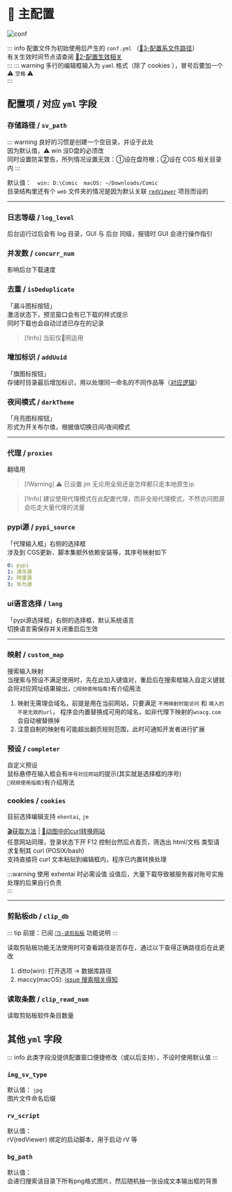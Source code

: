 # 🔨 主配置

![conf](../assets/img/config/conf_usage.png)

::: info 配置文件为初始使用后产生的 `conf.yml` （[📒3-配置系文件路径](/faq/extra.html#_3-%E9%85%8D%E7%BD%AE%E7%B3%BB%E6%96%87%E4%BB%B6%E8%B7%AF%E5%BE%84)）  
有关生效时间节点请查阅 [📒2-配置生效相关](../faq/extra.md#_2-配置生效相关)  
:::
::: warning 多行的编辑框输入为 `yaml` 格式（除了 cookies ），冒号后要加一个⚠️ `空格` ⚠️  
:::

## 配置项 / 对应 `yml` 字段

### 存储路径 / `sv_path`

::: warning 良好的习惯是创建一个空目录，并设于此处  
因为默认值，⚠️ win 没D盘的必须改  
同时设置防呆警告，所列情况设置无效：①设在盘符根；②设在 CGS 相关目录内
:::

默认值：&emsp;`win: D:\Comic`&emsp;`macOS: ~/Downloads/Comic`  
目录结构里还有个 `web` 文件夹的情况是因为默认关联 [`redViewer`](https://github.com/jasoneri/redViewer) 项目而设的

---

### 日志等级 / `log_level`

后台运行过后会有 log 目录，GUI 与 后台 同级，报错时 GUI 会进行操作指引

### 并发数 / `concurr_num`

影响后台下载速度  

### 去重 / `isDeduplicate`

「漏斗图标按钮」  
激活状态下，预览窗口会有已下载的样式提示  
同时下载也会自动过滤已存在的记录  
> [!Info] 当前仅🔞网适用

### 增加标识 / `addUuid`

「旗图标按钮」  
存储时目录最后增加标识，用以处理同一命名的不同作品等（[对应逻辑](../faq/other.md#_1-去重，增加标识相关说明)）

### 夜间模式 / `darkTheme`

「月亮图标按钮」  
形式为开关布尔值，根据值切换日间/夜间模式

---

### 代理 / `proxies`

翻墙用  
> [!Warning] ⚠️ 已设置 jm 无论用全局还是怎样都只走本地原生ip  

> [!Info] 建议使用代理模式在此配置代理，而非全局代理模式，不然访问图源会吃走大量代理的流量

### pypi源 / `pypi_source`

「代理输入框」右侧的选择框  
涉及到 CGS更新、脚本集额外依赖安装等，其序号映射如下

```yaml
0: pypi
1: 清华源
2: 阿里源
3: 华为源
```

### ui语言选择 / `lang`

「pypi源选择框」右侧的选择框，默认系统语言  
切换语言需保存并关闭重启后生效

---

### 映射 / `custom_map`

搜索输入映射  
当搜索与预设不满足使用时，先在此加入键值对，重启后在搜索框输入自定义键就会将对应网址结果输出，`🎥视频使用指南3`有介绍用法  

1. 映射无需理会域名，前提是用在当前网站，只要满足 `不用映射时能访问` 和 `填入的不是无效的url`，
程序会内置替换成可用的域名，如非代理下映射的`wnacg.com`会自动被替换掉  
2. 注意自制的映射有可能超出翻页规则范围，此时可通知开发者进行扩展

### 预设 / `completer`

自定义预设  
鼠标悬停在输入框会有`序号对应网站`的提示(其实就是选择框的序号)  
`🎥视频使用指南3`有介绍用法  

### cookies / `cookies`

目前选择编辑支持 `ehentai`, `jm`

[🎬获取方法](https://jsd.vxo.im/gh/jasoneri/imgur@main/CGS/ehentai_get_cookies_new.gif) | [🔗动图中的curl转换网站](https://tool.lu/curl/)  
任意网站同理，登录状态下开 F12 控制台然后点首页，筛选出 html/文档 类型请求复制其 curl (POSIX/bash)  
支持直接将 curl 文本粘贴到编辑框内，程序已内置转换处理  

:::warning 使用 exhentai 时必需设值
设值后，大量下载导致被服务器对账号实施处理的后果自行负责  
:::

---

### 剪贴板db / `clip_db`

::: tip 前提：已阅 [`🎸5-读剪贴板`](/feat/index#_5-读剪贴板) 功能说明
:::

读取剪贴板功能无法使用时可查看路径是否存在，通过以下查得正确路径后在此更改  

1. ditto(win): 打开选项 → 数据库路径  
2. maccy(macOS): [issue 搜索相关得知](https://github.com/p0deje/Maccy/issues/271)

### 读取条数 / `clip_read_num`

读取剪贴板软件条目数量

## 其他 `yml` 字段

::: info 此类字段没提供配置窗口便捷修改（或以后支持），不设时使用默认值
:::

### `img_sv_type`

默认值： `jpg`  
图片文件命名后缀  

### `rv_script`

默认值：  
rV(redViewer) 绑定的启动脚本，用于启动 rV 等  

### `bg_path`

默认值：  
会递归搜索该目录下所有png格式图片，然后随机抽一张设成文本输出框的背景  
